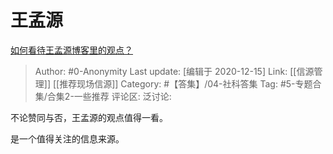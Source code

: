 # 王孟源
[如何看待王孟源博客里的观点？](https://www.zhihu.com/question/50424630/answer/981412766)

> Author: #0-Anonymity
> Last update: [编辑于 2020-12-15]
> Link: [[信源管理]] [[推荐现场信源]]
> Category: #【答集】/04-社科答集
> Tag: #5-专题合集/合集2-一些推荐
> 评论区:
> 泛讨论:

不论赞同与否，王孟源的观点值得一看。

是一个值得关注的信息来源。
